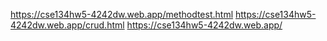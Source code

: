 https://cse134hw5-4242dw.web.app/methodtest.html
https://cse134hw5-4242dw.web.app/crud.html
https://cse134hw5-4242dw.web.app/